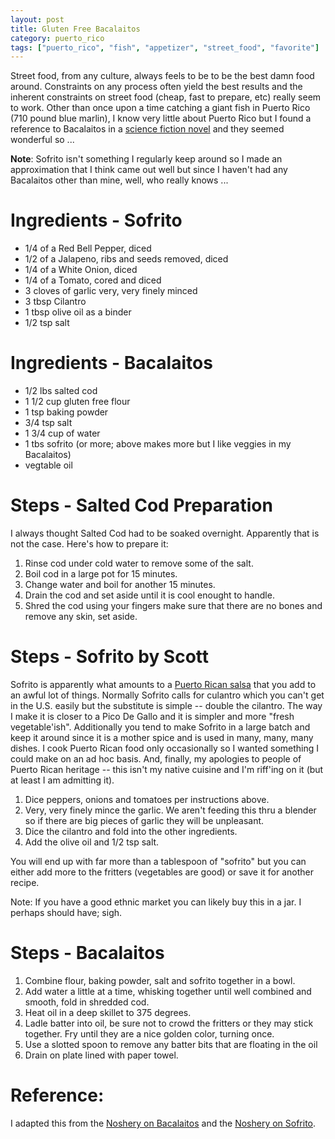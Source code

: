 ```yaml
---
layout: post
title: Gluten Free Bacalaitos
category: puerto_rico
tags: ["puerto_rico", "fish", "appetizer", "street_food", "favorite"]
---
```

Street food, from any culture, always feels to be to be the best damn food around.  Constraints on any process often yield the best results and the inherent constraints on street food (cheap, fast to prepare, etc) really seem to work.  Other than once upon a time catching a giant fish in Puerto Rico (710 pound blue marlin), I know very little about Puerto Rico but I found a reference to Bacalaitos in a [science fiction novel](https://www.amazon.com/Sparrow-Novel-Mary-Doria-Russell/dp/0679451501/) and they seemed wonderful so ...

**Note**: Sofrito isn't something I regularly keep around so I made an approximation that I think came out well but since I haven't had any Bacalaitos other than mine, well, who really knows ...

# Ingredients - Sofrito

* 1/4 of a Red Bell Pepper, diced
* 1/2 of a Jalapeno, ribs and seeds removed, diced
* 1/4 of a White Onion, diced
* 1/4 of a Tomato, cored and diced
* 3 cloves of garlic very, very finely minced
* 3 tbsp Cilantro
* 1 tbsp olive oil as a binder
* 1/2 tsp salt

# Ingredients - Bacalaitos

* 1/2 lbs salted cod
* 1 1/2 cup gluten free flour
* 1 tsp baking powder
* 3/4 tsp salt
* 1 3/4 cup of water
* 1 tbs sofrito (or more; above makes more but I like veggies in my Bacalaitos)
* vegtable oil

# Steps - Salted Cod Preparation

I always thought Salted Cod had to be soaked overnight.  Apparently that is not the case.  Here's how to prepare it:

1. Rinse cod under cold water to remove some of the salt.  
2. Boil cod in a large pot for 15 minutes.
3. Change water and boil for another 15 minutes.  
4. Drain the cod  and set aside until it is cool enought to handle. 
5. Shred the cod using your fingers make sure that there are no bones and remove any skin, set aside.

# Steps - Sofrito by Scott

Sofrito is apparently what amounts to a [Puerto Rican salsa](https://thenoshery.com/sofito-and-an-impromtu-chemical-peel/) that you add to an awful lot of things.  Normally Sofrito calls for culantro   which you can't get in the U.S. easily but the substitute is simple -- double the cilantro.  The way I make it is closer to a Pico De Gallo and it is simpler and more "fresh vegetable'ish".  Additionally you tend to make Sofrito in a large batch and keep it around since it is a mother spice and is used in many, many, many dishes.  I cook Puerto Rican food only occasionally so I wanted something I could make on an ad hoc basis.  And, finally, my apologies to people of Puerto Rican heritage -- this isn't my native cuisine and I'm riff'ing on it (but at least I am admitting it).

1. Dice peppers, onions and tomatoes per instructions above.
2. Very, very finely mince the garlic.  We aren't feeding this thru a blender so if there are big pieces of garlic they will be unpleasant.
3. Dice the cilantro and fold into the other ingredients.  
4. Add the olive oil and 1/2 tsp salt.

You will end up with far more than a tablespoon of "sofrito" but you can either add more to the fritters (vegetables are good) or save it for another recipe. 

Note: If you have a good ethnic market you can likely buy this in a jar.  I perhaps should have; sigh.

# Steps - Bacalaitos

1. Combine flour, baking powder, salt and sofrito together in a bowl.
2. Add water a little at a time, whisking together until well combined and smooth, fold in shredded cod.
3. Heat oil in a deep skillet to 375 degrees.
4. Ladle batter into oil, be sure not to crowd the fritters or they may stick together.  Fry until they are a nice golden color, turning once.
5. Use a slotted spoon to remove any batter bits that are floating in the oil
6. Drain on plate lined with paper towel.


# Reference:

I adapted this from the [Noshery on Bacalaitos](https://thenoshery.com/bacalaitos-salted-cod-fritters/) and the [Noshery on Sofrito](https://thenoshery.com/sofito-and-an-impromtu-chemical-peel/).